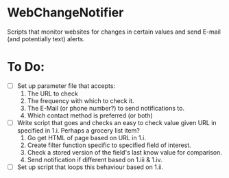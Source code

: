 # WebChangeNotifier
Scripts that monitor websites for changes in certain values and send E-mail (and potentially text) alerts.

# To Do:
- [ ] Set up parameter file that accepts:
  1. The URL to check
  2. The frequency with which to check it.
  3. The E-Mail (or phone number?) to send notifications to.
  4. Which contact method is preferred (or both)
- [ ] Write script that goes and checks an easy to check value given URL in specified in 1.i. Perhaps a grocery list item?
  1. Go get HTML of page based on URL in 1.i.
  2. Create filter function specific to specified field of interest.
  3. Check a stored version of the field's last know value for comparison.
  4. Send notification if different based on 1.iii & 1.iv.
- [ ] Set up script that loops this behaviour based on 1.ii.
